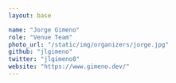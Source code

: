 ```yaml
---
layout: base

name: "Jorge Gimeno"
role: "Venue Team"
photo_url: "/static/img/organizers/jorge.jpg"
github: "jlgimeno"
twitter: "jlgimeno8"
website: "https://www.gimeno.dev/"
---
```

